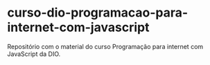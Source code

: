 # curso-dio-programacao-para-internet-com-javascript
Repositório com o material do curso Programação para internet com JavaScript da DIO.
